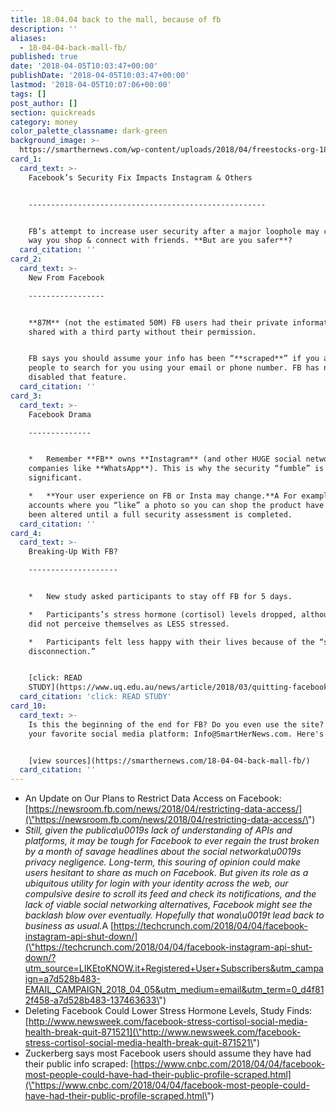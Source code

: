 ```yaml
---
title: 18.04.04 back to the mall, because of fb
description: ''
aliases:
  - 18-04-04-back-mall-fb/
published: true
date: '2018-04-05T10:03:47+00:00'
publishDate: '2018-04-05T10:03:47+00:00'
lastmod: '2018-04-05T10:07:06+00:00'
tags: []
post_author: []
section: quickreads
category: money
color_palette_classname: dark-green
background_image: >-
  https://smarthernews.com/wp-content/uploads/2018/04/freestocks-org-182581-unsplash-scaled.jpg
card_1:
  card_text: >-
    Facebook’s Security Fix Impacts Instagram & Others  


    -----------------------------------------------------


    FB’s attempt to increase user security after a major loophole may change the
    way you shop & connect with friends. **But are you safer**?
  card_citation: ''
card_2:
  card_text: >-
    New From Facebook

    -----------------


    **87M** (not the estimated 50M) FB users had their private information
    shared with a third party without their permission.


    FB says you should assume your info has been “**scraped**” if you allowed
    people to search for you using your email or phone number. FB has now
    disabled that feature.
  card_citation: ''
card_3:
  card_text: >-
    Facebook Drama

    --------------


    *   Remember **FB** owns **Instagram** (and other HUGE social network
    companies like **WhatsApp**). This is why the security “fumble” is so
    significant.

    *   **Your user experience on FB or Insta may change.**A For example,
    accounts where you “like” a photo so you can shop the product have likely
    been altered until a full security assessment is completed.
  card_citation: ''
card_4:
  card_text: >-
    Breaking-Up With FB?

    --------------------


    *   New study asked participants to stay off FB for 5 days.

    *   Participants’s stress hormone (cortisol) levels dropped, although they
    did not perceive themselves as LESS stressed.

    *   Participants felt less happy with their lives because of the “social
    disconnection.”


    [click: READ
    STUDY](https://www.uq.edu.au/news/article/2018/03/quitting-facebook-can-reduce-stress)
  card_citation: 'click: READ STUDY'
card_10:
  card_text: >-
    Is this the beginning of the end for FB? Do you even use the site? Tell us
    your favorite social media platform: Info@SmartHerNews.com. Here's one take


    [view sources](https://smarthernews.com/18-04-04-back-mall-fb/)
  card_citation: ''
---
```

*   An Update on Our Plans to Restrict Data Access on Facebook: [https://newsroom.fb.com/news/2018/04/restricting-data-access/](\"https://newsroom.fb.com/news/2018/04/restricting-data-access/\")
*   _Still, given the publica\\u0019s lack of understanding of APIs and platforms, it may be tough for Facebook to ever regain the trust broken by a month of savage headlines about the social networka\\u0019s privacy negligence. Long-term, this souring of opinion could make users hesitant to share as much on Facebook. But given its role as a ubiquitous utility for login with your identity across the web, our compulsive desire to scroll its feed and check its notifications, and the lack of viable social networking alternatives, Facebook might see the backlash blow over eventually. Hopefully that wona\\u0019t lead back to business as usual_.A [https://techcrunch.com/2018/04/04/facebook-instagram-api-shut-down/](\"https://techcrunch.com/2018/04/04/facebook-instagram-api-shut-down/?utm_source=LIKEtoKNOW.it+Registered+User+Subscribers&utm_campaign=a7d528b483-EMAIL_CAMPAIGN_2018_04_05&utm_medium=email&utm_term=0_d4f812f458-a7d528b483-137463633\")
*   Deleting Facebook Could Lower Stress Hormone Levels, Study Finds: [http://www.newsweek.com/facebook-stress-cortisol-social-media-health-break-quit-871521](\"http://www.newsweek.com/facebook-stress-cortisol-social-media-health-break-quit-871521\")
*   Zuckerberg says most Facebook users should assume they have had their public info scraped: [https://www.cnbc.com/2018/04/04/facebook-most-people-could-have-had-their-public-profile-scraped.html](\"https://www.cnbc.com/2018/04/04/facebook-most-people-could-have-had-their-public-profile-scraped.html\")